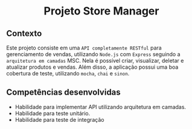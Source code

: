# <p align="center">Projeto Store Manager</p>

## Contexto

Este projeto consiste em uma `API completamente RESTful` para gerenciamento de vendas, utilizando `Node.js` com `Express` seguindo a `arquitetura em camadas` MSC. Nela é possível criar, visualizar, deletar e atualizar produtos e vendas. Além disso, a aplicação possui uma boa cobertura de teste, utilizando `mocha`, `chai` e `sinon`.

## Competências desenvolvidas

- Habilidade para implementar API utilizando arquitetura em camadas.
- Habilidade para teste unitário.
- Habilidade para teste de integração
